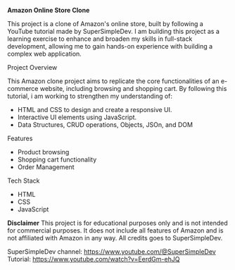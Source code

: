 **Amazon Online Store Clone**

This project is a clone of Amazon's online store, built by following a YouTube tutorial made by SuperSimpleDev.
I am building this project as a learning exercise to enhance and broaden my skills in full-stack development, allowing me to gain hands-on experience with building a complex web application.


Project Overview

This Amazon clone project aims to replicate the core functionalities of an e-commerce website, including browsing and shopping cart.
By following this tutorial, i am working to strengthen my understanding of:

  - HTML and CSS to design and create a responsive UI.
  - Interactive UI elements using JavaScript.
  - Data Structures, CRUD operations, Objects, JSOn, and DOM

Features

  - Product browsing
  - Shopping cart functionality
  - Order Management


Tech Stack

  - HTML
  - CSS
  - JavaScript


**Disclaimer**
This project is for educational purposes only and is not intended for commercial purposes.
It does not include all features of Amazon and is not affiliated with Amazon in any way.
All credits goes to SuperSimpleDev.

SuperSimpleDev channel: https://www.youtube.com/@SuperSimpleDev
Tutorial: https://www.youtube.com/watch?v=EerdGm-ehJQ
